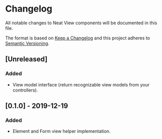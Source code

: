 # Changelog
All notable changes to Neat View components will be documented in this file.

The format is based on [Keep a Changelog](https://keepachangelog.com/en/1.0.0/)
and this project adheres to [Semantic Versioning](https://semver.org/spec/v2.0.0.html).

## [Unreleased]
### Added
- View model interface (return recognizable view models from your controllers).

## [0.1.0] - 2019-12-19
### Added
- Element and Form view helper implementation.
